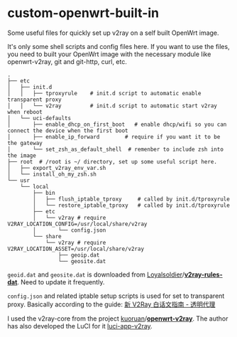 # custom-openwrt-built-in
Some useful files for quickly set up v2ray on a self built OpenWrt image.

It's only some shell scripts and config files here. If you want to use the files, you need to built your OpenWrt image with the necessary module like openwrt-v2ray, git and git-http, curl, etc.

```shell
.
├── etc
│   ├── init.d
│   │   ├── tproxyrule    # init.d script to automatic enable transparent proxy
│   │   └── v2ray         # init.d script to automatic start v2ray when reboot
│   └── uci-defaults
│       ├── enable_dhcp_on_first_boot   # enable dhcp/wifi so you can connect the device when the first boot
│       ├── enable_ip_forward        # require if you want it to be the gateway
│       └── set_zsh_as_default_shell  # remenber to include zsh into the image
├── root  # /root is ~/ directory, set up some useful script here.
│   ├── export_v2ray_env_var.sh
│   └── install_oh_my_zsh.sh
└── usr
    └── local
        ├── bin
        │   ├── flush_iptable_tproxy     # called by init.d/tproxyrule
        │   └── restore_iptable_tproxy   # called by init.d/tproxyrule
        ├── etc
        │   └── v2ray # require V2RAY_LOCATION_CONFIG=/usr/local/share/v2ray
        │       └── config.json
        └── share
            └── v2ray # require V2RAY_LOCATION_ASSET=/usr/local/share/v2ray
                ├── geoip.dat
                └── geosite.dat
```

`geoid.dat` and `geosite.dat` is downloaded from [Loyalsoldier](https://github.com/Loyalsoldier)/**[v2ray-rules-dat](https://github.com/Loyalsoldier/v2ray-rules-dat)**. Need to update it frequently.

`config.json` and related iptable setup scripts is used for set to transparent proxy. Basically according to the guide: [新 V2Ray 白话文指南 - 透明代理](https://guide.v2fly.org/app/tproxy.html)

I used the v2ray-core from the project [kuoruan](https://github.com/kuoruan)/**[openwrt-v2ray](https://github.com/kuoruan/openwrt-v2ray)**. The author has also developed the LuCI for it [luci-app-v2ray](https://github.com/kuoruan/luci-app-v2ray).
